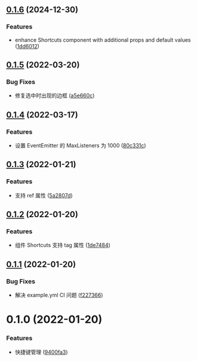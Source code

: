 ## [0.1.6](https://github.com/limaofeng/asany-shortcuts/compare/v0.1.5...v0.1.6) (2024-12-30)


### Features

* enhance Shortcuts component with additional props and default values ([1dd6012](https://github.com/limaofeng/asany-shortcuts/commit/1dd60124ab2484cbdb569a09503c7b5db664a43e))



## [0.1.5](https://github.com/limaofeng/asany-shortcuts/compare/v0.1.4...v0.1.5) (2022-03-20)


### Bug Fixes

* 修复选中时出现的边框 ([a5e660c](https://github.com/limaofeng/asany-shortcuts/commit/a5e660cb65021f521f4eda96c131fd5933265a37))



## [0.1.4](https://github.com/limaofeng/asany-shortcuts/compare/v0.1.3...v0.1.4) (2022-03-17)


### Features

* 设置 EventEmitter 的 MaxListeners 为 1000 ([80c331c](https://github.com/limaofeng/asany-shortcuts/commit/80c331c851ce22727a4b1e6caf1ee30b4b035264))



## [0.1.3](https://github.com/limaofeng/asany-shortcuts/compare/v0.1.2...v0.1.3) (2022-01-21)


### Features

* 支持 ref 属性 ([5a2807d](https://github.com/limaofeng/asany-shortcuts/commit/5a2807d4ced2014b82cd0b468272383f6467e2c6))



## [0.1.2](https://github.com/limaofeng/asany-shortcuts/compare/v0.1.1...v0.1.2) (2022-01-20)


### Features

* 组件 Shortcuts 支持 tag 属性 ([1de7484](https://github.com/limaofeng/asany-shortcuts/commit/1de748474e0bf9a9cba0eb496b1bc3d2afc867fe))



## [0.1.1](https://github.com/limaofeng/asany-shortcuts/compare/v0.1.0...v0.1.1) (2022-01-20)


### Bug Fixes

* 解决 example.yml CI 问题 ([f227366](https://github.com/limaofeng/asany-shortcuts/commit/f227366867507e5396acd933889b2a76c1727324))



# 0.1.0 (2022-01-20)


### Features

* 快捷键管理 ([9400fa3](https://github.com/limaofeng/asany-shortcuts/commit/9400fa3c0ddab462101ab5613dacc5c7cd127b50))



